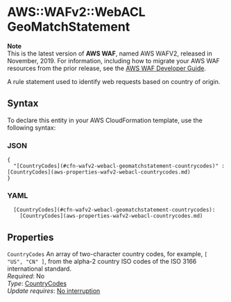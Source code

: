 # AWS::WAFv2::WebACL GeoMatchStatement<a name="aws-properties-wafv2-webacl-geomatchstatement"></a>

**Note**  
This is the latest version of **AWS WAF**, named AWS WAFV2, released in November, 2019\. For information, including how to migrate your AWS WAF resources from the prior release, see the [AWS WAF Developer Guide](https://docs.aws.amazon.com/waf/latest/developerguide/waf-chapter.html)\. 

A rule statement used to identify web requests based on country of origin\. 

## Syntax<a name="aws-properties-wafv2-webacl-geomatchstatement-syntax"></a>

To declare this entity in your AWS CloudFormation template, use the following syntax:

### JSON<a name="aws-properties-wafv2-webacl-geomatchstatement-syntax.json"></a>

```
{
  "[CountryCodes](#cfn-wafv2-webacl-geomatchstatement-countrycodes)" : [CountryCodes](aws-properties-wafv2-webacl-countrycodes.md)
}
```

### YAML<a name="aws-properties-wafv2-webacl-geomatchstatement-syntax.yaml"></a>

```
  [CountryCodes](#cfn-wafv2-webacl-geomatchstatement-countrycodes): 
    [CountryCodes](aws-properties-wafv2-webacl-countrycodes.md)
```

## Properties<a name="aws-properties-wafv2-webacl-geomatchstatement-properties"></a>

`CountryCodes`  <a name="cfn-wafv2-webacl-geomatchstatement-countrycodes"></a>
An array of two\-character country codes, for example, `[ "US", "CN" ]`, from the alpha\-2 country ISO codes of the ISO 3166 international standard\.   
*Required*: No  
*Type*: [CountryCodes](aws-properties-wafv2-webacl-countrycodes.md)  
*Update requires*: [No interruption](https://docs.aws.amazon.com/AWSCloudFormation/latest/UserGuide/using-cfn-updating-stacks-update-behaviors.html#update-no-interrupt)